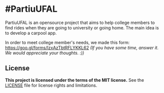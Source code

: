 # \#PartiuUFAL

PartiuUFAL is an opensource project that aims to help college members to find rides when they are going to university or going home. The main idea is to develop a carpool app.

In order to meet college member's needs, we made this form: https://goo.gl/forms/IzxAzTbtRFLYKKL62 
_(If you have some time, answer it. We would appreciate your thoughts. :))_

## License

__This project is licensed under the terms of the MIT license.__
See the [LICENSE](LICENSE.md) file for license rights and limitations.
